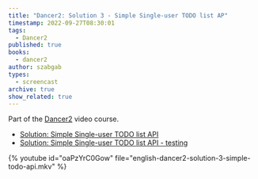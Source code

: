```yaml
---
title: "Dancer2: Solution 3 - Simple Single-user TODO list AP"
timestamp: 2022-09-27T08:30:01
tags:
  - Dancer2
published: true
books:
  - dancer2
author: szabgab
types:
  - screencast
archive: true
show_related: true
---
```



Part of the [Dancer2](/dancer) video course.


* [Solution: Simple Single-user TODO list API](https://code-maven.com/slides/dancer/solution-simple-single-user-todo-api)
* [Solution: Simple Single-user TODO list API - testing](https://code-maven.com/slides/dancer/solution-simple-single-user-todo-api-testing)

{% youtube id="oaPzYrC0Gow" file="english-dancer2-solution-3-simple-todo-api.mkv" %}
